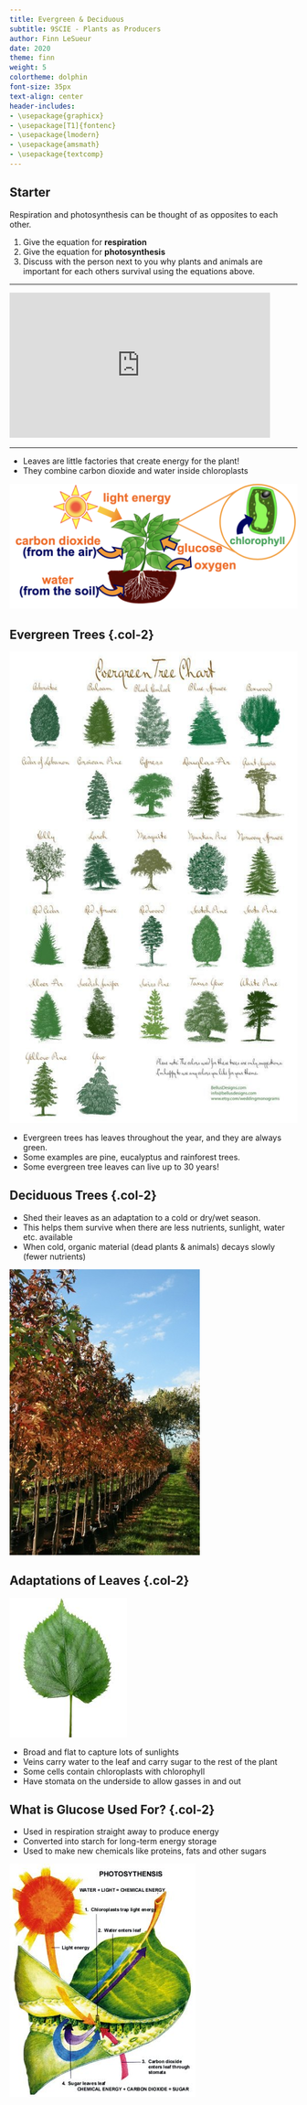 ```yaml
---
title: Evergreen & Deciduous
subtitle: 9SCIE - Plants as Producers
author: Finn LeSueur
date: 2020
theme: finn
weight: 5
colortheme: dolphin
font-size: 35px
text-align: center
header-includes:
- \usepackage{graphicx}
- \usepackage[T1]{fontenc}
- \usepackage{lmodern}
- \usepackage{amsmath}
- \usepackage{textcomp}
---
```


## Starter

Respiration and photosynthesis can be thought of as opposites to each other.

1. Give the equation for __respiration__
2. Give the equation for __photosynthesis__
3. Discuss with the person next to you why plants and animals are important for each others survival using the equations above.

---

<iframe width="456" height="254" src="https://www.youtube.com/embed/pMJ1KqZKF-k" frameborder="0" allow="accelerometer; autoplay; encrypted-media; gyroscope; picture-in-picture" allowfullscreen></iframe>

---

- Leaves are little factories that create energy for the plant!
- They combine carbon dioxide and water inside chloroplasts

![](../assets/photosynthesis.png "")

## Evergreen Trees {.col-2}

![](../assets/evergreen-trees.jpg "")

- Evergreen trees has leaves throughout the year, and they are always green.
- Some examples are pine, eucalyptus and rainforest trees.
- Some evergreen tree leaves can live up to 30 years!

## Deciduous Trees {.col-2}

- Shed their leaves as an adaptation to a cold or dry/wet season.
- This helps them survive when there are less nutrients, sunlight, water etc. available
- When cold, organic material (dead plants & animals) decays slowly (fewer nutrients)

![](../assets/deciduous-trees.jpg "")

## Adaptations of Leaves {.col-2}

![](../assets/leaf.jpg "")

- Broad and flat to capture lots of sunlights
- Veins carry water to the leaf and carry sugar to the rest of the plant
- Some cells contain chloroplasts with chlorophyll
- Have stomata on the underside to allow gasses in and out

## What is Glucose Used For? {.col-2}

- Used in respiration straight away to produce energy
- Converted into starch for long-term energy storage
- Used to make new chemicals like proteins, fats and other sugars

![](../assets/photosynthesis-2.jpg "")

